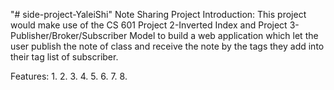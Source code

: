 "# side-project-YaleiShi" 
Note Sharing Project
Introduction: This project would make use of the CS 601 Project 2-Inverted Index and Project 3-Publisher/Broker/Subscriber Model to build a web application which let the user publish the note of class and receive the note by the tags they add into their tag list of subscriber.

Features:
1.
2.
3.
4.
5.
6.
7.
8.

